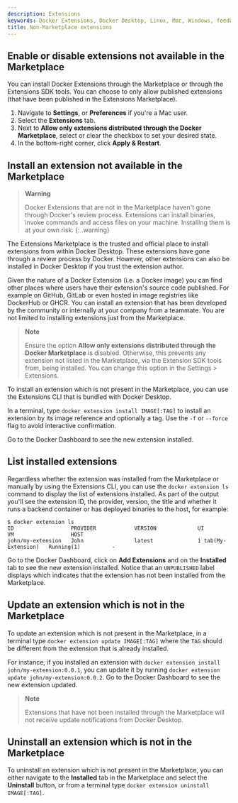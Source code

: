 ```yaml
---
description: Extensions
keywords: Docker Extensions, Docker Desktop, Linux, Mac, Windows, feedback
title: Non-Marketplace extensions
---
```


## Enable or disable extensions not available in the Marketplace

You can install Docker Extensions through the Marketplace or through the Extensions SDK tools. You can choose to only allow published extensions (that have been published in the Extensions Marketplace).

1. Navigate to **Settings**, or **Preferences** if you're a Mac user.
2. Select the **Extensions** tab.
3. Next to **Allow only extensions distributed through the Docker Marketplace**, select or clear the checkbox to set your desired state.
4. In the bottom-right corner, click **Apply & Restart**.

## Install an extension not available in the Marketplace

> **Warning**
>
> Docker Extensions that are not in the Marketplace haven't gone through Docker's review process.
> Extensions can install binaries, invoke commands and access files on your machine. Installing them is at your own risk.
{: .warning}

The Extensions Marketplace is the trusted and official place to install extensions from within Docker Desktop. These extensions have gone through a review process by Docker. However, other extensions can also be installed in Docker Desktop if you trust the extension author.

Given the nature of a Docker Extension (i.e. a Docker image) you can find other places where users have their extension's source code published. For example on GitHub, GitLab or even hosted in image registries like DockerHub or GHCR.
You can install an extension that has been developed by the community or internally at your company from a teammate. You are not limited to installing extensions just from the Marketplace.

> **Note**
>
> Ensure the option **Allow only extensions distributed through the Docker Marketplace** is disabled. Otherwise, this prevents any extension not listed in the Marketplace, via the Extension SDK tools from, being installed.
> You can change this option in the Settings > Extensions.

To install an extension which is not present in the Marketplace, you can use the Extensions CLI that is bundled with Docker Desktop.

In a terminal, type `docker extension install IMAGE[:TAG]` to install an extension by its image reference and optionally a tag. Use the `-f` or `--force` flag to avoid interactive confirmation.

Go to the Docker Dashboard to see the new extension installed.

## List installed extensions

Regardless whether the extension was installed from the Marketplace or manually by using the Extensions CLI, you can use the `docker extension ls` command to display the list of extensions installed.
As part of the output you'll see the extension ID, the provider, version, the title and whether it runs a backend container or has deployed binaries to the host, for example:

```
$ docker extension ls
ID                  PROVIDER            VERSION             UI                    VM                  HOST
john/my-extension   John                latest              1 tab(My-Extension)   Running(1)          -
```

Go to the Docker Dashboard, click on **Add Extensions** and on the **Installed** tab to see the new extension installed.
Notice that an `UNPUBLISHED` label displays which indicates that the extension has not been installed from the Marketplace.

## Update an extension which is not in the Marketplace

To update an extension which is not present in the Marketplace, in a terminal type `docker extension update IMAGE[:TAG]` where the `TAG` should be different from the extension that is already installed.

For instance, if you installed an extension with `docker extension install john/my-extension:0.0.1`, you can update it by running `docker extension update john/my-extension:0.0.2`.
Go to the Docker Dashboard to see the new extension updated.

> **Note**
>
> Extensions that have not been installed through the Marketplace will not receive update notifications from Docker Desktop.

## Uninstall an extension which is not in the Marketplace

To uninstall an extension which is not present in the Marketplace, you can either navigate to the **Installed** tab in the Marketplace and select the **Uninstall** button, or from a terminal type `docker extension uninstall IMAGE[:TAG]`.
